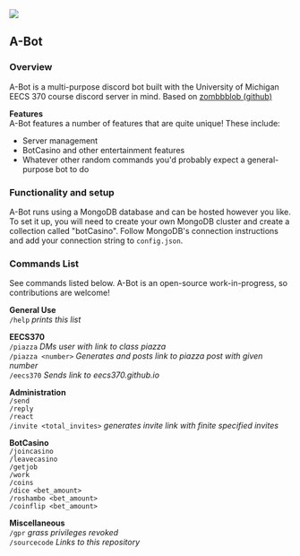<img src="https://github.com/rramboer/A-Bot/blob/master/meta/background-crop.png?raw=true">  

## A-Bot   
### Overview   
A-Bot is a multi-purpose discord bot built with the University of Michigan EECS 370 course discord server in mind. Based on [zombbblob (github)](https://github.com/ToafdaLoaf/zombbblob)

__Features__  
A-Bot features a number of features that are quite unique! These include:  
- Server management  
- BotCasino and other entertainment features  
- Whatever other random commands you'd probably expect a general-purpose bot to do  

### Functionality and setup
A-Bot runs using a MongoDB database and can be hosted however you like. To set it up, you will need to create your own MongoDB cluster and create a collection called "botCasino". Follow MongoDB's connection instructions and add your connection string to `config.json`.

### Commands List

See commands listed below. A-Bot is an open-source work-in-progress, so contributions are welcome!

__General Use__  
`/help` *prints this list*

__EECS370__  
`/piazza` *DMs user with link to class piazza*  
`/piazza <number>` *Generates and posts link to piazza post with given number*  
`/eecs370` *Sends link to eecs370.github.io*

__Administration__  
`/send`  
`/reply`  
`/react`  
`/invite <total_invites>` *generates invite link with finite specified invites*


__BotCasino__  
`/joincasino`  
`/leavecasino`  
`/getjob`  
`/work`  
`/coins`  
`/dice <bet_amount>`  
`/roshambo <bet_amount>`  
`/coinflip <bet_amount>`

__Miscellaneous__  
`/gpr` *grass privileges revoked*  
`/sourcecode` *Links to this repository*
